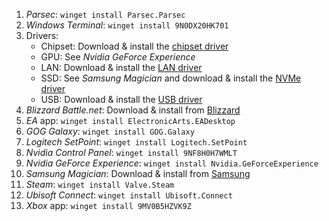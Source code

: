 1. _Parsec_: `winget install Parsec.Parsec`
2. _Windows Terminal_: `winget install 9N0DX20HK701`
2. Drivers:
	* Chipset: Download & install the [chipset driver](https://rog.asus.com/de/motherboards/rog-strix/rog-strix-x470-f-gaming-model/helpdesk_download)
	* GPU: See _Nvidia GeForce Experience_
	* LAN: Download & install the [LAN driver](https://rog.asus.com/de/motherboards/rog-strix/rog-strix-x470-f-gaming-model/helpdesk_download)
	* SSD: See _Samsung Magician_ and download & install the [NVMe driver](https://www.samsung.com/semiconductor/minisite/ssd/product/consumer/960evo/)
	* USB: Download & install the [USB driver](https://rog.asus.com/de/motherboards/rog-strix/rog-strix-x470-f-gaming-model/helpdesk_download)
2. _Blizzard Battle.net_: Download & install from [Blizzard](https://www.blizzard.com/en-us/apps/battle.net/desktop)
2. _EA_ app: `winget install ElectronicArts.EADesktop`
2. _GOG Galaxy_: `winget install GOG.Galaxy`
2. _Logitech SetPoint_: `winget install Logitech.SetPoint`
2. _Nvidia Control Panel_: `winget install 9NF8H0H7WMLT`
2. _Nvidia GeForce Experience_: `winget install Nvidia.GeForceExperience`
2. _Samsung Magician_: Download & install from [Samsung](https://www.samsung.com/semiconductor/minisite/ssd/product/consumer/magician/)
2. _Steam_: `winget install Valve.Steam`
2. _Ubisoft Connect_: `winget install Ubisoft.Connect`
2. _Xbox_ app: `winget install 9MV0B5HZVK9Z`

<!-- 2. _Vortex_: `winget install NexusMods.Vortex` -->
